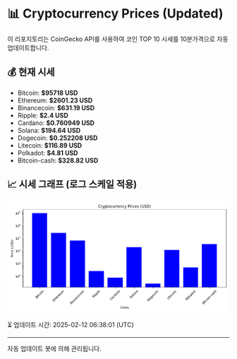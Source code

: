 
# 📊 Cryptocurrency Prices (Updated)

이 리포지토리는 CoinGecko API를 사용하여 코인 TOP 10 시세를 10분가격으로 자동 업데이트합니다.

## 💰 현재 시세
- Bitcoin: **$95718 USD**
- Ethereum: **$2601.23 USD**
- Binancecoin: **$631.19 USD**
- Ripple: **$2.4 USD**
- Cardano: **$0.760949 USD**
- Solana: **$194.64 USD**
- Dogecoin: **$0.252208 USD**
- Litecoin: **$116.89 USD**
- Polkadot: **$4.81 USD**
- Bitcoin-cash: **$328.82 USD**

## 📈 시세 그래프 (로그 스케일 적용)
![Crypto Prices](crypto_prices.png)

⏳ 업데이트 시간: 2025-02-12 06:38:01 (UTC)

---
자동 업데이트 봇에 의해 관리됩니다.
